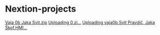 # Nextion-projects
[Vaja 0b Jaka Svit.zip](https://github.com/Svidy/Nextion-projects/files/7183263/Vaja.0b.Jaka.Svit.zip)
[Uploading 0.zi…]()
[Uploading vaja0b Svit Pravdič, Jaka Škof.HMI…]()
